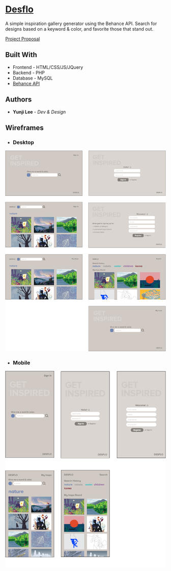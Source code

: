 # [Desflo](http://303.itpwebdev.com/~yunjilee/final_project)

A simple inspiration gallery generator using the Behance API. Search for designs based on a keyword & color, and favorite those that stand out.

[Project Proposal](https://github.com/yunjilee/desflo/blob/master/ProjectProposal.pdf)

## Built With

* Frontend - HTML/CSS/JS/JQuery
* Backend - PHP
* Database - MySQL
* [Behance API](https://www.behance.net/dev)

## Authors

* **Yunji Lee** - *Dev & Design*

## Wireframes

* ### Desktop
![Desktop](https://github.com/yunjilee/desflo/blob/master/assets/images/wireframes/desktop.png)

* ### Mobile
![Mobile](https://github.com/yunjilee/desflo/blob/master/assets/images/wireframes/mobile.png)
